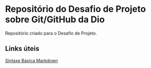 # Repositório do Desafio de Projeto sobre Git/GitHub da Dio
Repositório criado para o Desafio de Projeto.

## Links úteis
[Sintaxe Basica Markdown](https://www.markdownguide.org/basic-syntax/)
